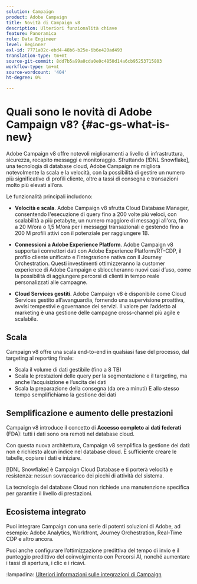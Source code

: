 ```yaml
---
solution: Campaign
product: Adobe Campaign
title: Novità di Campaign v8
description: Ulteriori funzionalità chiave
feature: Panoramica
role: Data Engineer
level: Beginner
exl-id: 7771a02c-ebd4-48b6-b25e-6b6e420ad493
translation-type: tm+mt
source-git-commit: 8dd7b5a99a0cda0e0c4850d14a6cb95253715803
workflow-type: tm+mt
source-wordcount: '404'
ht-degree: 0%

---
```


# Quali sono le novità di Adobe Campaign v8? {#ac-gs-what-is-new}

Adobe Campaign v8 offre notevoli miglioramenti a livello di infrastruttura, sicurezza, recapito messaggi e monitoraggio. Sfruttando [!DNL Snowflake], una tecnologia di database cloud, Adobe Campaign ne migliora notevolmente la scala e la velocità, con la possibilità di gestire un numero più significativo di profili cliente, oltre a tassi di consegna e transazioni molto più elevati all’ora.

Le funzionalità principali includono:

* **Velocità e scala**. Adobe Campaign v8 sfrutta Cloud Database Manager, consentendo l&#39;esecuzione di query fino a 200 volte più veloci, con scalabilità a più petabyte, un numero maggiore di messaggi all&#39;ora, fino a 20 M/ora o 1,5 M/ora per i messaggi transazionali e gestendo fino a 200 M profili attivi con il potenziale per raggiungere 1B.

* **Connessioni a Adobe Experience Platform**. Adobe Campaign v8 supporta i connettori dati con Adobe Experience Platform/RT-CDP, il profilo cliente unificato e l’integrazione nativa con il Journey Orchestration. Questi investimenti ottimizzeranno la customer experience di Adobe Campaign e sbloccheranno nuovi casi d’uso, come la possibilità di aggiungere percorsi di clienti in tempo reale personalizzati alle campagne.

* **Cloud Services gestiti**. Adobe Campaign v8 è disponibile come Cloud Services gestito all’avanguardia, fornendo una supervisione proattiva, avvisi tempestivi e governance dei servizi. Il valore per l’addetto al marketing è una gestione delle campagne cross-channel più agile e scalabile.

## Scala

Campaign v8 offre una scala end-to-end in qualsiasi fase del processo, dal targeting al reporting finale:

* Scala il volume di dati gestibile (fino a 8 TB)
* Scala le prestazioni delle query per la segmentazione e il targeting, ma anche l’acquisizione e l’uscita dei dati
* Scala la preparazione della consegna (da ore a minuti)
E allo stesso tempo semplifichiamo la gestione dei dati

## Semplificazione e aumento delle prestazioni

Campaign v8 introduce il concetto di **Accesso completo ai dati federati** (FDA): tutti i dati sono ora remoti nel database cloud.

Con questa nuova architettura, Campaign v8 semplifica la gestione dei dati: non è richiesto alcun indice nel database cloud. È sufficiente creare le tabelle, copiare i dati e iniziare.

[!DNL Snowflake] è Campaign Cloud Database e ti porterà velocità e resistenza: nessun sovraccarico dei picchi di attività del sistema.

La tecnologia del database Cloud non richiede una manutenzione specifica per garantire il livello di prestazioni.

## Ecosistema integrato

Puoi integrare Campaign con una serie di potenti soluzioni di Adobe, ad esempio: Adobe Analytics, Workfront, Journey Orchestration, Real-Time CDP e altro ancora.

Puoi anche configurare l’ottimizzazione predittiva del tempo di invio e il punteggio predittivo del coinvolgimento con Percorsi AI, nonché aumentare i tassi di apertura, i clic e i ricavi.

:lampadina: [Ulteriori informazioni sulle integrazioni di Campaign](../connect/integration.md)

